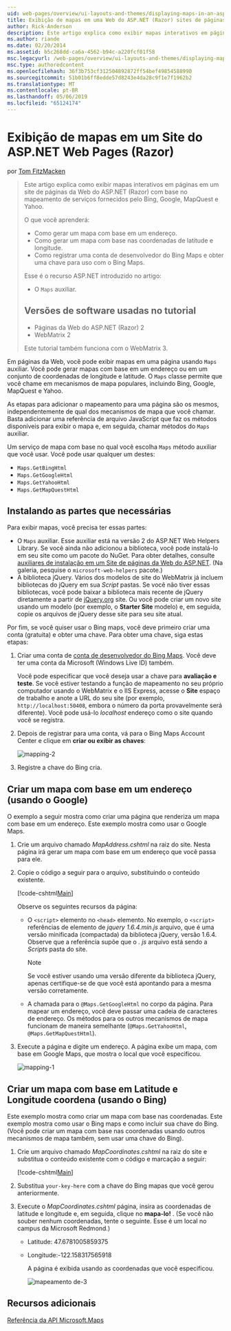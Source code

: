 ```yaml
---
uid: web-pages/overview/ui-layouts-and-themes/displaying-maps-in-an-aspnet-web-pages-site
title: Exibição de mapas em uma Web do ASP.NET (Razor) sites de páginas | Microsoft Docs
author: Rick-Anderson
description: Este artigo explica como exibir mapas interativos em páginas em um site de páginas da Web do ASP.NET (Razor) com base no mapeamento de serviços fornecidos pelo Bing, Google, Ma...
ms.author: riande
ms.date: 02/20/2014
ms.assetid: b5c268dd-ca6a-4562-b94c-a220fcf01f58
msc.legacyurl: /web-pages/overview/ui-layouts-and-themes/displaying-maps-in-an-aspnet-web-pages-site
msc.type: authoredcontent
ms.openlocfilehash: 36f3b753cf312504892872ff54bef49854588990
ms.sourcegitcommit: 51b01b6ff8edde57d8243e4da28c9f1e7f1962b2
ms.translationtype: MT
ms.contentlocale: pt-BR
ms.lasthandoff: 05/06/2019
ms.locfileid: "65124174"
---
```

# <a name="displaying-maps-in-an-aspnet-web-pages-razor-site"></a>Exibição de mapas em um Site do ASP.NET Web Pages (Razor)

por [Tom FitzMacken](https://github.com/tfitzmac)

> Este artigo explica como exibir mapas interativos em páginas em um site de páginas da Web do ASP.NET (Razor) com base no mapeamento de serviços fornecidos pelo Bing, Google, MapQuest e Yahoo.
> 
> O que você aprenderá:
> 
> - Como gerar um mapa com base em um endereço.
> - Como gerar um mapa com base nas coordenadas de latitude e longitude.
> - Como registrar uma conta de desenvolvedor do Bing Maps e obter uma chave para uso com o Bing Maps.
> 
> Esse é o recurso ASP.NET introduzido no artigo:
> 
> - O `Maps` auxiliar.
>   
> 
> ## <a name="software-versions-used-in-the-tutorial"></a>Versões de software usadas no tutorial
> 
> 
> - Páginas da Web do ASP.NET (Razor) 2
> - WebMatrix 2
>   
> 
> Este tutorial também funciona com o WebMatrix 3.

Em páginas da Web, você pode exibir mapas em uma página usando `Maps` auxiliar. Você pode gerar mapas com base em um endereço ou em um conjunto de coordenadas de longitude e latitude. O `Maps` classe permite que você chame em mecanismos de mapa populares, incluindo Bing, Google, MapQuest e Yahoo.

As etapas para adicionar o mapeamento para uma página são os mesmos, independentemente de qual dos mecanismos de mapa que você chamar. Basta adicionar uma referência de arquivo JavaScript que faz os métodos disponíveis para exibir o mapa e, em seguida, chamar métodos do `Maps` auxiliar.

Um serviço de mapa com base no qual você escolha `Maps` método auxiliar que você usar. Você pode usar qualquer um destes:

- `Maps.GetBingHtml`
- `Maps.GetGoogleHtml`
- `Maps.GetYahooHtml`
- `Maps.GetMapQuestHtml`

## <a name="installing-the-pieces-you-need"></a>Instalando as partes que necessárias

Para exibir mapas, você precisa ter essas partes:

- O `Maps` auxiliar. Esse auxiliar está na versão 2 do ASP.NET Web Helpers Library. Se você ainda não adicionou a biblioteca, você pode instalá-lo em seu site como um pacote do NuGet. Para obter detalhes, consulte [auxiliares de instalação em um Site de páginas da Web do ASP.NET](https://go.microsoft.com/fwlink/?LinkId=252372). (Na galeria, pesquise o `microsoft-web-helpers` pacote.)
- A biblioteca jQuery. Vários dos modelos de site do WebMatrix já incluem bibliotecas do jQuery em sua *Script* pastas. Se você não tiver essas bibliotecas, você pode baixar a biblioteca mais recente de jQuery diretamente a partir de [jQuery.org](http://jQuery.org) site. Ou você pode criar um novo site usando um modelo (por exemplo, o **Starter Site** modelo) e, em seguida, copie os arquivos de jQuery desse site para seu site atual.

Por fim, se você quiser usar o Bing maps, você deve primeiro criar uma conta (gratuita) e obter uma chave. Para obter uma chave, siga estas etapas:

1. Criar uma conta de [conta de desenvolvedor do Bing Maps](https://www.microsoft.com/maps/developers/web.aspx). Você deve ter uma conta da Microsoft (Windows Live ID) também.

    Você pode especificar que você deseja usar a chave para **avaliação e teste**. Se você estiver testando a função de mapeamento no seu próprio computador usando o WebMatrix e o IIS Express, acesse o **Site** espaço de trabalho e anote a URL do seu site (por exemplo, `http://localhost:50408`, embora o número da porta provavelmente será diferente). Você pode usá-lo *localhost* endereço como o site quando você se registra.
2. Depois de registrar para uma conta, vá para o Bing Maps Account Center e clique em **criar ou exibir as chaves**:

    ![mapping-2](displaying-maps-in-an-aspnet-web-pages-site/_static/image1.png)
3. Registre a chave do Bing cria.

## <a name="creating-a-map-based-on-an-address-using-google"></a>Criar um mapa com base em um endereço (usando o Google)

O exemplo a seguir mostra como criar uma página que renderiza um mapa com base em um endereço. Este exemplo mostra como usar o Google Maps.

1. Crie um arquivo chamado *MapAddress.cshtml* na raiz do site. Nesta página irá gerar um mapa com base em um endereço que você passa para ele.
2. Copie o código a seguir para o arquivo, substituindo o conteúdo existente.

    [!code-cshtml[Main](displaying-maps-in-an-aspnet-web-pages-site/samples/sample1.cshtml)]

    Observe os seguintes recursos da página:

    - O `<script>` elemento no `<head>` elemento. No exemplo, o `<script>` referências de elemento de *jquery 1.6.4.min.js* arquivo, que é uma versão minificada (compactada) da biblioteca jQuery, versão 1.6.4. Observe que a referência supõe que o *. js* arquivo está sendo a *Scripts* pasta do site. 

        > [!NOTE]
        > Se você estiver usando uma versão diferente da biblioteca jQuery, apenas certifique-se de que você está apontando para a mesma versão corretamente.
    - A chamada para o `@Maps.GetGoogleHtml` no corpo da página. Para mapear um endereço, você deve passar uma cadeia de caracteres de endereço. Os métodos para os outros mecanismos de mapa funcionam de maneira semelhante (`@Maps.GetYahooHtml`, `@Maps.GetMapQuestHtml`).
3. Execute a página e digite um endereço. A página exibe um mapa, com base em Google Maps, que mostra o local que você especificou.

     ![mapping-1](displaying-maps-in-an-aspnet-web-pages-site/_static/image2.png)

## <a name="creating-a-map-based-on-latitude-and-longitude-coordinates-using-bing"></a>Criar um mapa com base em Latitude e Longitude coordena (usando o Bing)

Este exemplo mostra como criar um mapa com base nas coordenadas. Este exemplo mostra como usar o Bing maps e como incluir sua chave do Bing. (Você pode criar um mapa com base nas coordenadas usando outros mecanismos de mapa também, sem usar uma chave do Bing).

1. Crie um arquivo chamado *MapCoordinates.cshtml* na raiz do site e substitua o conteúdo existente com o código e marcação a seguir:

    [!code-cshtml[Main](displaying-maps-in-an-aspnet-web-pages-site/samples/sample2.cshtml)]
2. Substitua `your-key-here` com a chave do Bing mapas que você gerou anteriormente.
3. Execute o *MapCoordinates.cshtml* página, insira as coordenadas de latitude e longitude e, em seguida, clique no **mapa-lo!** . (Se você não souber nenhum coordenadas, tente o seguinte. Esse é um local no campus da Microsoft Redmond.)

   - Latitude: 47.6781005859375
   - Longitude:-122.158317565918

     A página é exibida usando as coordenadas que você especificou.

     ![mapeamento de-3](displaying-maps-in-an-aspnet-web-pages-site/_static/image3.png)

<a id="Additional_Resources"></a>
## <a name="additional-resources"></a>Recursos adicionais

[Referência da API Microsoft.Maps](https://msdn.microsoft.com/library/gg427611.aspx)
